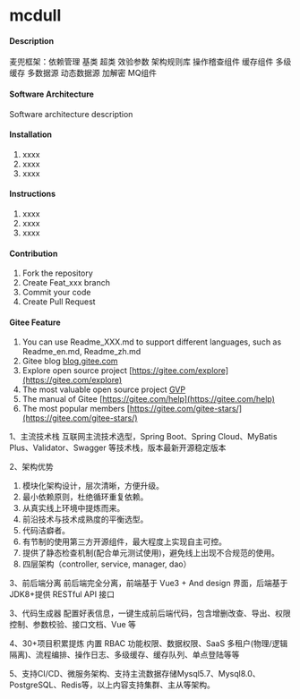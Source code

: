 # mcdull

#### Description
麦兜框架：依赖管理 基类 超类 效验参数 架构规则库 操作稽查组件 缓存组件 多级缓存 多数据源 动态数据源 加解密 MQ组件

#### Software Architecture
Software architecture description

#### Installation

1.  xxxx
2.  xxxx
3.  xxxx

#### Instructions

1.  xxxx
2.  xxxx
3.  xxxx

#### Contribution

1.  Fork the repository
2.  Create Feat_xxx branch
3.  Commit your code
4.  Create Pull Request


#### Gitee Feature

1.  You can use Readme\_XXX.md to support different languages, such as Readme\_en.md, Readme\_zh.md
2.  Gitee blog [blog.gitee.com](https://blog.gitee.com)
3.  Explore open source project [https://gitee.com/explore](https://gitee.com/explore)
4.  The most valuable open source project [GVP](https://gitee.com/gvp)
5.  The manual of Gitee [https://gitee.com/help](https://gitee.com/help)
6.  The most popular members  [https://gitee.com/gitee-stars/](https://gitee.com/gitee-stars/)

1、主流技术栈
互联网主流技术选型，Spring Boot、Spring Cloud、MyBatis Plus、Validator、Swagger 等技术栈，版本最新开源稳定版本

2、架构优势
1. 模块化架构设计，层次清晰，方便升级。
2. 最小依赖原则，杜绝循环重复依赖。
3. 从真实线上环境中提炼而来。
4. 前沿技术与技术成熟度的平衡选型。
5. 代码洁癖者。
6. 有节制的使用第三方开源组件，最大程度上实现自主可控。
7. 提供了静态检查机制(配合单元测试使用)，避免线上出现不合规范的使用。
8. 四层架构（controller, service, manager, dao）

3、前后端分离
前后端完全分离，前端基于 Vue3 + And design 界面，后端基于 JDK8+提供 RESTful API 接口

3、代码生成器
配置好表信息，一键生成前后端代码，包含增删改查、导出、权限控制、参数校验、接口文档、Vue 等

4、30+项目积累提炼
内置 RBAC 功能权限、数据权限、SaaS 多租户(物理/逻辑隔离)、流程编排、操作日志、多级缓存、缓存队列、单点登陆等等

5、支持CI/CD、微服务架构、支持主流数据存储Mysql5.7、Mysql8.0、PostgreSQL、Redis等，以上内容支持集群、主从等架构。
